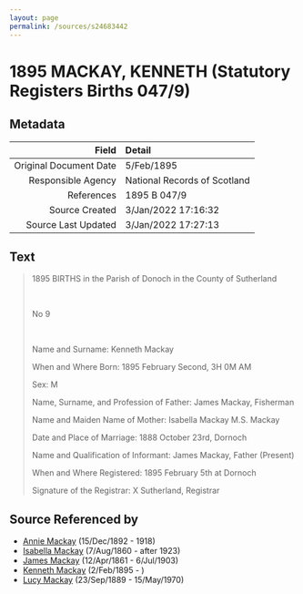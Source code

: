 ```yaml
---
layout: page
permalink: /sources/s24683442
---
```


# 1895 MACKAY, KENNETH (Statutory Registers Births 047/9)

## Metadata
Field | Detail
---:|:---
Original Document Date | 5/Feb/1895
Responsible Agency | National Records of Scotland
References | 1895 B 047/9
Source Created | 3/Jan/2022 17:16:32
Source Last Updated | 3/Jan/2022 17:27:13

## Text

> 1895 BIRTHS in the Parish of Donoch in the County of Sutherland
>
> <br/>
>
> No 9
>
> <br/>
>
> Name and Surname: Kenneth Mackay
>
> When and Where Born: 1895 February Second, 3H 0M AM
>
> Sex: M
>
> Name, Surname, and Profession of Father: James Mackay, Fisherman
>
> Name and Maiden Name of Mother: Isabella Mackay M.S. Mackay
>
> Date and Place of Marriage: 1888 October 23rd, Dornoch
>
> Name and Qualification of Informant: James Mackay, Father (Present)
>
> When and Where Registered: 1895 February 5th at Dornoch
>
> Signature of the Registrar: X Sutherland, Registrar
>

## Source Referenced by

* [Annie Mackay](../people/@51252926@-annie-mackay-b1892-12-15-d1918.md) (15/Dec/1892 - 1918)
* [Isabella Mackay](../people/@32797554@-isabella-mackay-b1860-8-7-d1923.md) (7/Aug/1860 - after 1923)
* [James Mackay](../people/@60572122@-james-mackay-b1861-4-12-d1903-7-6.md) (12/Apr/1861 - 6/Jul/1903)
* [Kenneth Mackay](../people/@48909111@-kenneth-mackay-b1895-2-2-d.md) (2/Feb/1895 - )
* [Lucy Mackay](../people/@16587624@-lucy-mackay-b1889-9-23-d1970-5-15.md) (23/Sep/1889 - 15/May/1970)
